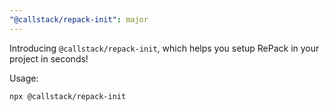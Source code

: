 ```yaml
---
"@callstack/repack-init": major
---
```


Introducing `@callstack/repack-init`, which helps you setup RePack in your project in seconds!

Usage:

```
npx @callstack/repack-init
```
